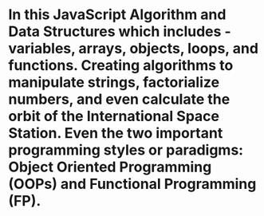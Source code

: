 # In this JavaScript Algorithm and Data Structures which includes - variables, arrays, objects, loops, and functions. Creating algorithms to manipulate strings, factorialize numbers, and even calculate the orbit of the International Space Station. Even the two important programming styles or paradigms: Object Oriented Programming (OOPs) and Functional Programming (FP).
